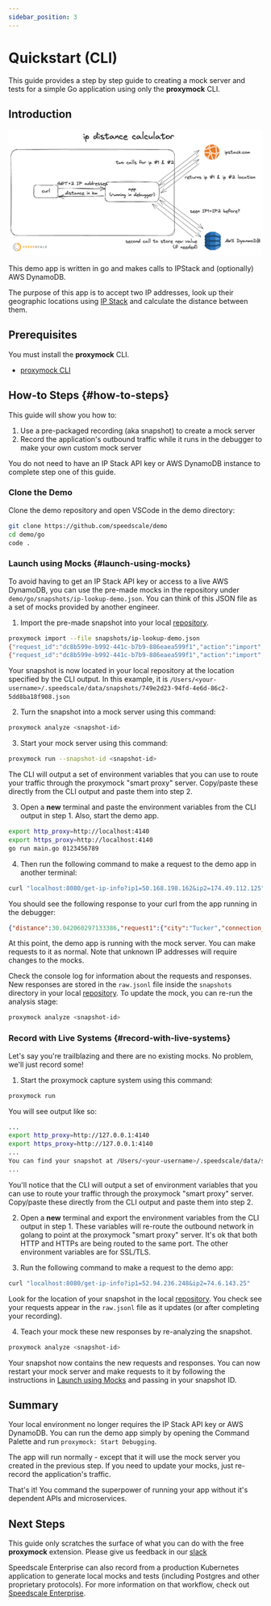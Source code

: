 ```yaml
---
sidebar_position: 3
---
```


# Quickstart (CLI)

This guide provides a step by step guide to creating a mock server and tests for a simple Go application using only the **proxymock** CLI. 

## Introduction

![Architecture Overview](./quickstart/ip-lookup-demo-architecture.png)

This demo app is written in go and makes calls to IPStack and (optionally) AWS DynamoDB.

The purpose of this app is to accept two IP addresses, look up their geographic locations using [IP Stack](https://ipstack.com/) and calculate the distance between them.

## Prerequisites

You must install the **proxymock** CLI.

* [proxymock CLI](./installation.md#install-cli)

## How-to Steps {#how-to-steps}

This guide will show you how to:
1. Use a pre-packaged recording (aka snapshot) to create a mock server
1. Record the application's outbound traffic while it runs in the debugger to make your own custom mock server

You do not need to have an IP Stack API key or AWS DynamoDB instance to complete step one of this guide.

### Clone the Demo

Clone the demo repository and open VSCode in the demo directory:

```bash
git clone https://github.com/speedscale/demo
cd demo/go
code .
```

### Launch using Mocks {#launch-using-mocks}

To avoid having to get an IP Stack API key or access to a live AWS DynamoDB, you can use the pre-made mocks in the repository under `demo/go/snapshots/ip-lookup-demo.json`.  You can think of this JSON file as a set of mocks provided by another engineer.

1. Import the pre-made snapshot into your local [repository](../reference/repo.md).
```bash
proxymock import --file snapshots/ip-lookup-demo.json
{"request_id":"dc8b599e-b992-441c-b7b9-886eaea599f1","action":"import","result":"processing","data":{"progress":"0","rrpairsProcessed":"0"}}
{"request_id":"dc8b599e-b992-441c-b7b9-886eaea599f1","action":"import","result":"complete","data":{"filename":"/Users/<your-username>/.speedscale/data/snapshots/749e2d23-94fd-4e6d-86c2-5dd8ba18f908/raw.jsonl","progress":"100","rrpairsProcessed":"2","snapshotId":"749e2d23-94fd-4e6d-86c2-5dd8ba18f908","snapshotMetaFilename":"/Users/<your-username>/.speedscale/data/snapshots/749e2d23-94fd-4e6d-86c2-5dd8ba18f908.json"}}
```
Your snapshot is now located in your local repository at the location specified by the CLI output. In this example, it is `/Users/<your-username>/.speedscale/data/snapshots/749e2d23-94fd-4e6d-86c2-5dd8ba18f908.json`

2. Turn the snapshot into a mock server using this command:
```bash
proxymock analyze <snapshot-id>
```
3. Start your mock server using this command:
```bash
proxymock run --snapshot-id <snapshot-id>
```
The CLI will output a set of environment variables that you can use to route your traffic through the proxymock "smart proxy" server. Copy/paste these directly from the CLI output and paste them into step 2.

3. Open a **new** terminal and paste the environment variables from the CLI output in step 1. Also, start the demo app.
```bash
export http_proxy=http://localhost:4140
export https_proxy=http://localhost:4140
go run main.go 0123456789
```
4.  Then run the following command to make a request to the demo app in another terminal:
```bash
curl "localhost:8080/get-ip-info?ip1=50.168.198.162&ip2=174.49.112.125"
```

You should see the following response to your curl from the app running in the debugger:

```json
{"distance":30.042060297133386,"request1":{"city":"Tucker","connection_type":"cable","continent_code":"NA","continent_name":"North America","country_code":"US","country_name":"United States","dma":"524","ip":"50.168.198.162","ip_routing_type":"fixed","latitude":33.856021881103516,"location":{"calling_code":"1","capital":"Washington D.C.","country_flag":"https://assets.ipstack.com/flags/us.svg","country_flag_emoji":"🇺🇸","country_flag_emoji_unicode":"U+1F1FA U+1F1F8","geoname_id":4227213,"is_eu":false,"languages":[{"code":"en","name":"English","native":"English"}]},"longitude":-84.21367645263672,"msa":"12060","radius":"46.20358","region_code":"GA","region_name":"Georgia","type":"ipv4","zip":"30084"},"request2":{"city":"Alpharetta","connection_type":"cable","continent_code":"NA","continent_name":"North America","country_code":"US","country_name":"United States","dma":"524","ip":"174.49.112.125","ip_routing_type":"fixed","latitude":34.11735916137695,"location":{"calling_code":"1","capital":"Washington D.C.","country_flag":"https://assets.ipstack.com/flags/us.svg","country_flag_emoji":"🇺🇸","country_flag_emoji_unicode":"U+1F1FA U+1F1F8","geoname_id":4179574,"is_eu":false,"languages":[{"code":"en","name":"English","native":"English"}]},"longitude":-84.29633331298828,"msa":"12060","radius":"44.94584","region_code":"GA","region_name":"Georgia","type":"ipv4","zip":"30004"}}
```

At this point, the demo app is running with the mock server. You can make requests to it as normal. Note that unknown IP addresses will require changes to the mocks.


Check the console log for information about the requests and responses. New responses are stored in the `raw.jsonl` file inside the `snapshots` directory in your local [repository](../reference/repo.md). To update the mock, you can re-run the analysis stage:

```bash
proxymock analyze <snapshot-id>
```

### Record with Live Systems {#record-with-live-systems}

Let's say you're trailblazing and there are no existing mocks. No problem, we'll just record some!

1. Start the proxymock capture system using this command:
```bash
proxymock run
```
You will see output like so:
```bash
...
export http_proxy=http://127.0.0.1:4140
export https_proxy=http://127.0.0.1:4140
...
You can find your snapshot at /Users/<your-username>/.speedscale/data/snapshots/<uid>
...
```
You'll notice that the CLI will output a set of environment variables that you can use to route your traffic through the proxymock "smart proxy" server. Copy/paste these directly from the CLI output and paste them into step 2.

2. Open a **new** terminal and export the environment variables from the CLI output in step 1.
These variables will re-route the outbound network in golang to point at the proxymock "smart proxy" server. It's ok that both HTTP and HTTPs are being routed to the same port. The other environment variables are for SSL/TLS.

3. Run the following command to make a request to the demo app:
```bash
curl "localhost:8080/get-ip-info?ip1=52.94.236.248&ip2=74.6.143.25"
```
Look for the location of your snapshot in the local [repository](../reference/repo.md). You check see your requests appear in the `raw.jsonl` file as it updates (or after completing your recording).

4. Teach your mock these new responses by re-analyzing the snapshot.

```bash
proxymock analyze <snapshot-id>
```

Your snapshot now contains the new requests and responses. You can now restart your mock server and make requests to it by following the instructions in [Launch using Mocks](#launch-using-mocks) and passing in your snapshot ID.

## Summary

Your local environment no longer requires the IP Stack API key or AWS DynamoDB. You can run the demo app simply by opening the Command Palette and run `proxymock: Start Debugging`.

The app will run normally - except that it will use the mock server you created in the previous step. If you need to update your mocks, just re-record the application's traffic. 

That's it! You command the superpower of running your app without it's dependent APIs and microservices.

## Next Steps

This guide only scratches the surface of what you can do with the free **proxymock** extension. Please give us feedback in our [slack](https://slack.speedscale.com)

Speedscale Enterprise can also record from a production Kubernetes application to generate local mocks and tests (including Postgres and other proprietary protocols). For more information on that workflow, check out [Speedscale Enterprise](../../intro.md).
